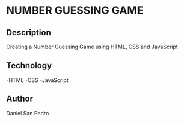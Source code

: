 # NUMBER GUESSING GAME

## Description

Creating a Number Guessing Game using HTML, CSS and JavaScript

## Technology

-HTML
-CSS
-JavaScript

## Author

Daniel San Pedro
